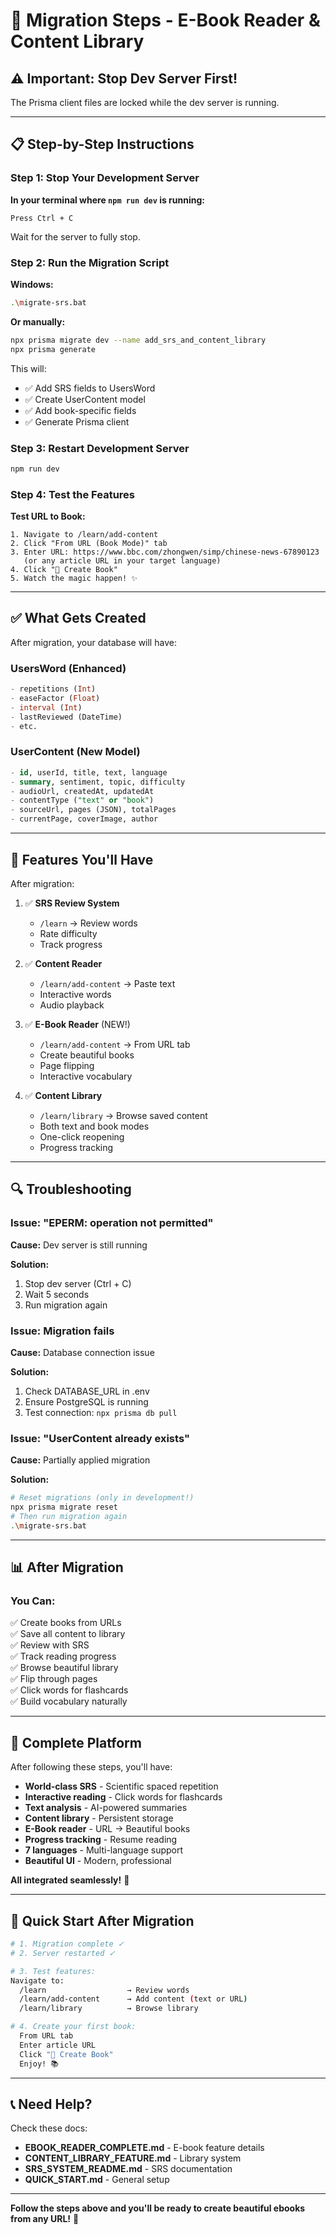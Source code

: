 # 🔧 Migration Steps - E-Book Reader & Content Library

## ⚠️ Important: Stop Dev Server First!

The Prisma client files are locked while the dev server is running.

---

## 📋 Step-by-Step Instructions

### Step 1: Stop Your Development Server

**In your terminal where `npm run dev` is running:**
```
Press Ctrl + C
```

Wait for the server to fully stop.

### Step 2: Run the Migration Script

**Windows:**
```bash
.\migrate-srs.bat
```

**Or manually:**
```bash
npx prisma migrate dev --name add_srs_and_content_library
npx prisma generate
```

This will:
- ✅ Add SRS fields to UsersWord
- ✅ Create UserContent model
- ✅ Add book-specific fields
- ✅ Generate Prisma client

### Step 3: Restart Development Server

```bash
npm run dev
```

### Step 4: Test the Features

**Test URL to Book:**
```
1. Navigate to /learn/add-content
2. Click "From URL (Book Mode)" tab
3. Enter URL: https://www.bbc.com/zhongwen/simp/chinese-news-67890123
   (or any article URL in your target language)
4. Click "📖 Create Book"
5. Watch the magic happen! ✨
```

---

## ✅ What Gets Created

After migration, your database will have:

### UsersWord (Enhanced)
```sql
- repetitions (Int)
- easeFactor (Float)
- interval (Int)
- lastReviewed (DateTime)
- etc.
```

### UserContent (New Model)
```sql
- id, userId, title, text, language
- summary, sentiment, topic, difficulty
- audioUrl, createdAt, updatedAt
- contentType ("text" or "book")
- sourceUrl, pages (JSON), totalPages
- currentPage, coverImage, author
```

---

## 🎯 Features You'll Have

After migration:

1. ✅ **SRS Review System**
   - `/learn` → Review words
   - Rate difficulty
   - Track progress

2. ✅ **Content Reader** 
   - `/learn/add-content` → Paste text
   - Interactive words
   - Audio playback

3. ✅ **E-Book Reader** (NEW!)
   - `/learn/add-content` → From URL tab
   - Create beautiful books
   - Page flipping
   - Interactive vocabulary

4. ✅ **Content Library**
   - `/learn/library` → Browse saved content
   - Both text and book modes
   - One-click reopening
   - Progress tracking

---

## 🔍 Troubleshooting

### Issue: "EPERM: operation not permitted"

**Cause:** Dev server is still running

**Solution:**
1. Stop dev server (Ctrl + C)
2. Wait 5 seconds
3. Run migration again

### Issue: Migration fails

**Cause:** Database connection issue

**Solution:**
1. Check DATABASE_URL in .env
2. Ensure PostgreSQL is running
3. Test connection: `npx prisma db pull`

### Issue: "UserContent already exists"

**Cause:** Partially applied migration

**Solution:**
```bash
# Reset migrations (only in development!)
npx prisma migrate reset
# Then run migration again
.\migrate-srs.bat
```

---

## 📊 After Migration

### You Can:

✅ Create books from URLs  
✅ Save all content to library  
✅ Review with SRS  
✅ Track reading progress  
✅ Browse beautiful library  
✅ Flip through pages  
✅ Click words for flashcards  
✅ Build vocabulary naturally  

---

## 🎉 Complete Platform

After following these steps, you'll have:

- **World-class SRS** - Scientific spaced repetition
- **Interactive reading** - Click words for flashcards
- **Text analysis** - AI-powered summaries
- **Content library** - Persistent storage
- **E-Book reader** - URL → Beautiful books
- **Progress tracking** - Resume reading
- **7 languages** - Multi-language support
- **Beautiful UI** - Modern, professional

**All integrated seamlessly!** 🚀

---

## 🚦 Quick Start After Migration

```bash
# 1. Migration complete ✓
# 2. Server restarted ✓

# 3. Test features:
Navigate to:
  /learn                  → Review words
  /learn/add-content      → Add content (text or URL)
  /learn/library          → Browse library

# 4. Create your first book:
  From URL tab
  Enter article URL
  Click "📖 Create Book"
  Enjoy! 📚
```

---

## 📞 Need Help?

Check these docs:
- **EBOOK_READER_COMPLETE.md** - E-book feature details
- **CONTENT_LIBRARY_FEATURE.md** - Library system
- **SRS_SYSTEM_README.md** - SRS documentation
- **QUICK_START.md** - General setup

---

**Follow the steps above and you'll be ready to create beautiful ebooks from any URL!** 🎊

